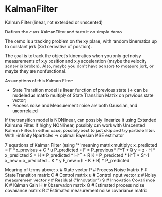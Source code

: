 # KalmanFilter
Kalman Filter (linear, not extended or unscented)



Defines the class KalmanFilter and tests it on simple demo.

The demo is a tracking problem on the xy plane, with random kinematics
up to constant jerk (3rd derivative of position).

The goal is to track the object's kinematics when you only get noisy 
measurements of x,y position and x,y acceleration (maybe the velocity sensor is broken).
Also, maybe you don't have sensors to measure jerk, or maybe they are nonfunctional.



Assumptions of this Kalman Filter:
- State Transition model is linear function of previous state
  (-> can be modeled as matrix multiply of State Transition Matrix on 
  previous state vector)
- Process noise and Measurement noise are both Gaussian, and uncorrelated

If the transition model is NONlinear, can possibly linearize it using
Extended Kalmana Filter.
If highly NONlinear, possibly can work with Unscented Kalman Filter.
In either case, possibly best to just skip and try particle filter. 
With ~infinity Nparticles -> optimal Bayesian MSE estimator



7 equations of Kalman Filter (using '*' meaning matrix multiply):
x_predicted = F * x_previous  +  C * u
P_predicted = F * P_previous * F^T  +  Q
y = z  -  H * x_predicted
S = H * P_predicted * H^T  +  R
K = P_predicted * H^T * S^-1
x_new = x_predicted  +  K * y
P_new = (I - K * H) * P_predicted

Meaning of terms above:
x    # State vector
P    # Process Noise Matrix
F    # State Transition matrix
C    # Control matrix
u    # Control input vector
z    # Noisy measurement vector
y    # Residual ("Innovation")
S    # Innovation Covariance
K    # Kalman Gain
H    # Observation matrix
Q    # Estimated process noise covariance matrix
R    # Estimated measurement noise covariance matrix
